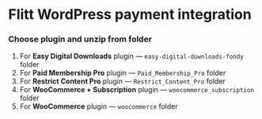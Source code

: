 # Flitt WordPress payment integration
### Choose plugin and unzip from folder

1. For **Easy Digital Downloads** plugin — ```easy-digital-downloads-fondy``` folder
2. For **Paid Membership Pro** plugin — ```Paid_Membership_Pro``` folder
3. For **Restrict Content Pro** plugin — ```Restrict_Content_Pro``` folder
4. For **WooCommerce + Subscription** plugin — ```woocommerce_subscription``` folder
5. For **WooCommerce** plugin — ```woocommerce``` folder
